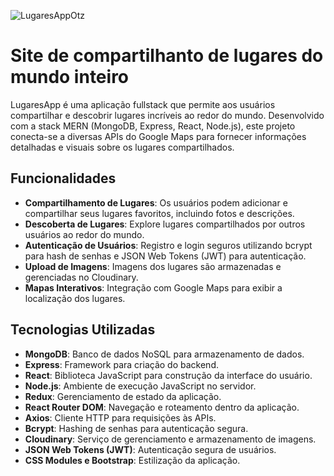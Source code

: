 ![LugaresAppOtz](https://github.com/user-attachments/assets/01e42e87-8c92-461f-b568-017aa96ed295)
# Site de compartilhanto de lugares do mundo inteiro

LugaresApp é uma aplicação fullstack que permite aos usuários compartilhar e descobrir lugares incríveis ao redor do mundo. Desenvolvido com a stack MERN (MongoDB, Express, React, Node.js), este projeto conecta-se a diversas APIs do Google Maps para fornecer informações detalhadas e visuais sobre os lugares compartilhados.

## Funcionalidades

- **Compartilhamento de Lugares**: Os usuários podem adicionar e compartilhar seus lugares favoritos, incluindo fotos e descrições.
- **Descoberta de Lugares**: Explore lugares compartilhados por outros usuários ao redor do mundo.
- **Autenticação de Usuários**: Registro e login seguros utilizando bcrypt para hash de senhas e JSON Web Tokens (JWT) para autenticação.
- **Upload de Imagens**: Imagens dos lugares são armazenadas e gerenciadas no Cloudinary.
- **Mapas Interativos**: Integração com Google Maps para exibir a localização dos lugares.

## Tecnologias Utilizadas

- **MongoDB**: Banco de dados NoSQL para armazenamento de dados.
- **Express**: Framework para criação do backend.
- **React**: Biblioteca JavaScript para construção da interface do usuário.
- **Node.js**: Ambiente de execução JavaScript no servidor.
- **Redux**: Gerenciamento de estado da aplicação.
- **React Router DOM**: Navegação e roteamento dentro da aplicação.
- **Axios**: Cliente HTTP para requisições às APIs.
- **Bcrypt**: Hashing de senhas para autenticação segura.
- **Cloudinary**: Serviço de gerenciamento e armazenamento de imagens.
- **JSON Web Tokens (JWT)**: Autenticação segura de usuários.
- **CSS Modules e Bootstrap**: Estilização da aplicação.
